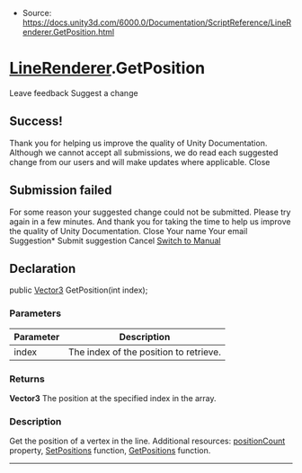* Source: https://docs.unity3d.com/6000.0/Documentation/ScriptReference/LineRenderer.GetPosition.html

#  [LineRenderer](https://docs.unity3d.com/6000.0/Documentation/ScriptReference/LineRenderer.html).GetPosition
Leave feedback
Suggest a change
## Success!
Thank you for helping us improve the quality of Unity Documentation. Although we cannot accept all submissions, we do read each suggested change from our users and will make updates where applicable.
Close
## Submission failed
For some reason your suggested change could not be submitted. Please <a>try again</a> in a few minutes. And thank you for taking the time to help us improve the quality of Unity Documentation.
Close
Your name Your email Suggestion* Submit suggestion
Cancel
[Switch to Manual](https://docs.unity3d.com/6000.0/Documentation/Manual/class-LineRenderer.html "Go to LineRenderer Component in the Manual")
## Declaration
public [Vector3](https://docs.unity3d.com/6000.0/Documentation/ScriptReference/Vector3.html) GetPosition(int index); 
### Parameters
Parameter | Description  
---|---  
index | The index of the position to retrieve.  
### Returns
**Vector3** The position at the specified index in the array. 
### Description
Get the position of a vertex in the line.
Additional resources: [positionCount](https://docs.unity3d.com/6000.0/Documentation/ScriptReference/LineRenderer-positionCount.html) property, [SetPositions](https://docs.unity3d.com/6000.0/Documentation/ScriptReference/LineRenderer.SetPositions.html) function, [GetPositions](https://docs.unity3d.com/6000.0/Documentation/ScriptReference/LineRenderer.GetPositions.html) function.
* * *
